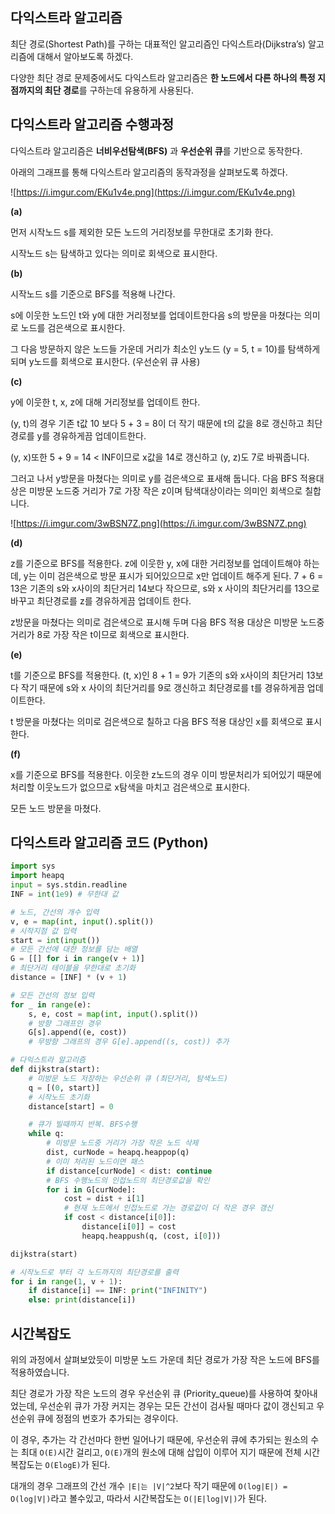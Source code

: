 ## 다익스트라 알고리즘

최단 경로(Shortest Path)를 구하는 대표적인 알고리즘인 다익스트라$($Dijkstra’s) 알고리즘에 대해서 알아보도록 하겠다.

다양한 최단 경로 문제중에서도 다익스트라 알고리즘은 **한 노드에서 다른 하나의 특정 지점까지의 최단 경로**를 구하는데 유용하게 사용된다.

## 다익스트라 알고리즘 수행과정

다익스트라 알고리즘은 **너비우선탐색$($BFS)** 과 **우선순위 큐**를 기반으로 동작한다.

아래의 그래프를 통해 다익스트라 알고리즘의 동작과정을 살펴보도록 하겠다.

![https://i.imgur.com/EKu1v4e.png](https://i.imgur.com/EKu1v4e.png)

**(a)**

먼저 시작노드 s를 제외한 모든 노드의 거리정보를 무한대로 초기화 한다. 

시작노드 s는 탐색하고 있다는 의미로 회색으로 표시한다.

**$($b)**

시작노드 s를 기준으로 BFS를 적용해 나간다. 

s에 이웃한 노드인 t와 y에 대한 거리정보를 업데이트한다음 s의 방문을 마쳤다는 의미로 노드를 검은색으로 표시한다. 

그 다음 방문하지 않은 노드들 가운데 거리가 최소인 y노드 $($y = 5, t = 10)를 탐색하게 되며 y노드를 회색으로 표시한다. $($우선순위 큐 사용)

**$($c)**

 y에 이웃한 t, x, z에 대해 거리정보를 업데이트 한다.

$($y, t)의 경우 기존 t값 10 보다 5 + 3 = 8이 더 작기 때문에 t의 값을 8로 갱신하고 최단경로를 y를 경유하게끔 업데이트한다.

$($y, x)또한 5 + 9 = 14 < INF이므로 x값을 14로 갱신하고 $($y, z)도 7로 바꿔줍니다.

그러고 나서 y방문을 마쳤다는 의미로 y를 검은색으로 표새해 둡니다. 다음 BFS 적용대상은 미방문 노드중 거리가 7로 가장 작은 z이며 탐색대상이라는 의미인 회색으로 칠합니다.

![https://i.imgur.com/3wBSN7Z.png](https://i.imgur.com/3wBSN7Z.png)

**$($d)**

z를 기준으로 BFS를 적용한다. z에 이웃한 y, x에 대한 거리정보를 업데이트해야 하는데, y는 이미 검은색으로 방문 표시가 되어있으므로 x만 업데이트 해주게 된다. 7 + 6 = 13은 기존의 s와 x사이의 최단거리 14보다 작으므로, s와 x 사이의 최단거리를 13으로 바꾸고 최단경로를 z를 경유하게끔 업데이트 한다. 

z방문을 마쳤다는 의미로 검은색으로 표시해 두며 다음 BFS 적용 대상은 미방문 노드중 거리가 8로 가장 작은 t이므로 회색으로 표시한다.

**$($e)**

t를 기준으로 BFS를 적용한다. $($t, x)인 8 + 1 = 9가 기존의 s와 x사이의 최단거리 13보다 작기 때문에 s와 x 사이의 최단거리를 9로 갱신하고 최단경로를 t를 경유하게끔 업데이트한다.

t 방문을 마쳤다는 의미로 검은색으로 칠하고 다음 BFS 적용 대상인 x를 회색으로 표시한다.

**$($f)**

x를 기준으로 BFS를 적용한다. 이웃한 z노드의 경우 이미 방문처리가 되어있기  때문에 처리할 이웃노드가 없으므로 x탐색을 마치고 검은색으로 표시한다.

모든 노드 방문을 마쳤다. 

## 다익스트라 알고리즘 코드 $($Python)

```python
import sys
import heapq
input = sys.stdin.readline
INF = int(1e9) # 무한대 값

# 노드, 간선의 개수 입력
v, e = map(int, input().split())
# 시작지점 값 입력
start = int(input())
# 모든 간선에 대한 정보를 담는 배열
G = [[] for i in range(v + 1)]
# 최단거리 테이블을 무한대로 초기화
distance = [INF] * (v + 1)

# 모든 간선의 정보 입력
for _ in range(e):
    s, e, cost = map(int, input().split())
    # 방향 그래프인 경우
    G[s].append((e, cost))
    # 무방향 그래프의 경우 G[e].append((s, cost)) 추가

# 다익스트라 알고리즘
def dijkstra(start):
    # 미방문 노드 저장하는 우선순위 큐 (최단거리, 탐색노드)
    q = [(0, start)]
    # 시작노드 초기화
    distance[start] = 0

    # 큐가 빌때까지 반복. BFS수행
    while q:
        # 미방문 노드중 거리가 가장 작은 노드 삭제
        dist, curNode = heapq.heappop(q)
        # 이미 처리된 노드이면 패스
        if distance[curNode] < dist: continue
        # BFS 수행노드의 인접노드의 최단경로값을 확인
        for i in G[curNode]:
            cost = dist + i[1]
            # 현재 노드에서 인접노드로 가는 경로값이 더 작은 경우 갱신
            if cost < distance[i[0]]:
                distance[i[0]] = cost
                heapq.heappush(q, (cost, i[0]))

dijkstra(start)

# 시작노드로 부터 각 노드까지의 최단경로를 출력
for i in range(1, v + 1):
    if distance[i] == INF: print("INFINITY")
    else: print(distance[i])
```

## 시간복잡도

위의 과정에서 살펴보았듯이 미방문 노드 가운데 최단 경로가 가장 작은 노드에 BFS를 적용하였습니다.

최단 경로가 가장 작은 노드의 경우 우선순위 큐 $($Priority_queue)를 사용하여 찾아내었는데, 우선순위 큐가 가장 커지는 경우는 모든 간선이 검사될 때마다 값이 갱신되고 우선순위 큐에 정점의 번호가 추가되는 경우이다.

이 경우, 추가는 각 간선마다 한번 일어나기 때문에, 우선순위 큐에 추가되는 원소의 수는 최대 `O(E)`시간 걸리고, `O(E)`개의 원소에 대해 삽입이 이루어 지기 때문에 전체 시간 복잡도는 `O(ElogE)`가 된다.

대개의 경우 그래프의 간선 개수 `|E|는 |V|^2`보다 작기 때문에 `O(log|E|) = O(log|V|)`라고 볼수있고, 따라서 시간복잡도는 `O(|E|log|V|)`가 된다.
